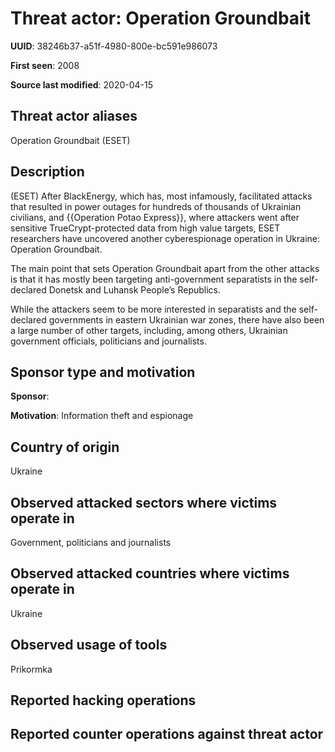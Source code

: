 # Threat actor: Operation Groundbait

**UUID**: 38246b37-a51f-4980-800e-bc591e986073

**First seen**: 2008

**Source last modified**: 2020-04-15

## Threat actor aliases

Operation Groundbait (ESET)

## Description

(ESET) After BlackEnergy, which has, most infamously, facilitated attacks that resulted in power outages for hundreds of thousands of Ukrainian civilians, and {{Operation Potao Express}}, where attackers went after sensitive TrueCrypt-protected data from high value targets, ESET researchers have uncovered another cyberespionage operation in Ukraine: Operation Groundbait.

The main point that sets Operation Groundbait apart from the other attacks is that it has mostly been targeting anti-government separatists in the self-declared Donetsk and Luhansk People’s Republics.

While the attackers seem to be more interested in separatists and the self-declared governments in eastern Ukrainian war zones, there have also been a large number of other targets, including, among others, Ukrainian government officials, politicians and journalists.

## Sponsor type and motivation

**Sponsor**: 

**Motivation**: Information theft and espionage


## Country of origin

Ukraine

## Observed attacked sectors where victims operate in

Government, politicians and journalists

## Observed attacked countries where victims operate in

Ukraine

## Observed usage of tools

Prikormka

## Reported hacking operations



## Reported counter operations against threat actor





